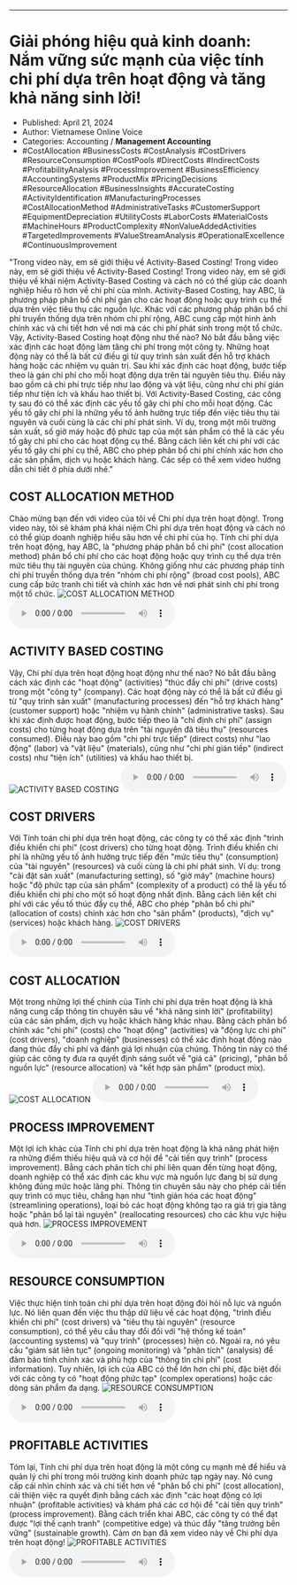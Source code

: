 
---

# Giải phóng hiệu quả kinh doanh: Nắm vững sức mạnh của việc tính chi phí dựa trên hoạt động và tăng khả năng sinh lời!

- Published: April 21, 2024
- Author: Vietnamese Online Voice
- Categories: Accounting / **Management Accounting**
- #CostAllocation #BusinessCosts #CostAnalysis #CostDrivers #ResourceConsumption #CostPools #DirectCosts #IndirectCosts #ProfitabilityAnalysis #ProcessImprovement #BusinessEfficiency #AccountingSystems #ProductMix #PricingDecisions #ResourceAllocation #BusinessInsights #AccurateCosting #ActivityIdentification #ManufacturingProcesses #CostAllocationMethod #AdministrativeTasks #CustomerSupport #EquipmentDepreciation #UtilityCosts #LaborCosts #MaterialCosts #MachineHours #ProductComplexity #NonValueAddedActivities #TargetedImprovements #ValueStreamAnalysis #OperationalExcellence #ContinuousImprovement

"Trong video này, em sẽ giới thiệu về Activity-Based Costing! Trong video này, em sẽ giới thiệu về Activity-Based Costing! Trong video này, em sẽ giới thiệu về khái niệm Activity-Based Costing và cách nó có thể giúp các doanh nghiệp hiểu rõ hơn về chi phí của mình. Activity-Based Costing, hay ABC, là phương pháp phân bổ chi phí gán cho các hoạt động hoặc quy trình cụ thể dựa trên việc tiêu thụ các nguồn lực. Khác với các phương pháp phân bổ chi phí truyền thống dựa trên nhóm chi phí rộng, ABC cung cấp một hình ảnh chính xác và chi tiết hơn về nơi mà các chi phí phát sinh trong một tổ chức. Vậy, Activity-Based Costing hoạt động như thế nào? Nó bắt đầu bằng việc xác định các hoạt động làm tăng chi phí trong một công ty. Những hoạt động này có thể là bất cứ điều gì từ quy trình sản xuất đến hỗ trợ khách hàng hoặc các nhiệm vụ quản trị. Sau khi xác định các hoạt động, bước tiếp theo là gán chi phí cho mỗi hoạt động dựa trên tài nguyên tiêu thụ. Điều này bao gồm cả chi phí trực tiếp như lao động và vật liệu, cũng như chi phí gián tiếp như tiện ích và khấu hao thiết bị. Với Activity-Based Costing, các công ty sau đó có thể xác định các yếu tố gây chi phí cho mỗi hoạt động. Các yếu tố gây chi phí là những yếu tố ảnh hưởng trực tiếp đến việc tiêu thụ tài nguyên và cuối cùng là các chi phí phát sinh. Ví dụ, trong một môi trường sản xuất, số giờ máy hoặc độ phức tạp của một sản phẩm có thể là các yếu tố gây chi phí cho các hoạt động cụ thể. Bằng cách liên kết chi phí với các yếu tố gây chi phí cụ thể, ABC cho phép phân bổ chi phí chính xác hơn cho các sản phẩm, dịch vụ hoặc khách hàng. Các sếp có thể xem video hướng dẫn chi tiết ở phía dưới nhé."


## COST ALLOCATION METHOD

Chào mừng bạn đến với video của tôi về Chi phí dựa trên hoạt động!. Trong video này, tôi sẽ khám phá khái niệm Chi phí dựa trên hoạt động và cách nó có thể giúp doanh nghiệp hiểu sâu hơn về chi phí của họ. Tính chi phí dựa trên hoạt động, hay ABC, là "phương pháp phân bổ chi phí" (cost allocation method) phân bổ chi phí cho các hoạt động hoặc quy trình cụ thể dựa trên mức tiêu thụ tài nguyên của chúng. Không giống như các phương pháp tính chi phí truyền thống dựa trên "nhóm chi phí rộng" (broad cost pools), ABC cung cấp bức tranh chi tiết và chính xác hơn về nơi phát sinh chi phí trong một tổ chức.
![COST ALLOCATION METHOD](https://http-archiver-apis-production-80.schnworks.com/storage/images/transitions/2024-04-21/transition-16004954801-Montserrat-SemiBold-004895.jpg)
<audio controls>
    <source src="https://http-archiver-apis-production-80.schnworks.com/storage/audio/file-59879808721.mp3" type="audio/mpeg">
</audio>



## ACTIVITY BASED COSTING

Vậy, Chi phí dựa trên hoạt động hoạt động như thế nào? Nó bắt đầu bằng cách xác định các "hoạt động" (activities) "thúc đẩy chi phí" (drive costs) trong một "công ty" (company). Các hoạt động này có thể là bất cứ điều gì từ "quy trình sản xuất" (manufacturing processes) đến "hỗ trợ khách hàng" (customer support) hoặc "nhiệm vụ hành chính" (administrative tasks). Sau khi xác định được hoạt động, bước tiếp theo là "chỉ định chi phí" (assign costs) cho từng hoạt động dựa trên "tài nguyên đã tiêu thụ" (resources consumed). Điều này bao gồm "chi phí trực tiếp" (direct costs) như "lao động" (labor) và "vật liệu" (materials), cũng như "chi phí gián tiếp" (indirect costs) như "tiện ích" (utilities) và khấu hao thiết bị.
![ACTIVITY BASED COSTING](https://http-archiver-apis-production-80.schnworks.com/storage/images/transitions/2024-04-21/transition-3042865094-Montserrat-Black-512DA8.jpg)
<audio controls>
    <source src="https://http-archiver-apis-production-80.schnworks.com/storage/audio/file-9797088030.mp3" type="audio/mpeg">
</audio>



## COST DRIVERS

Với Tính toán chi phí dựa trên hoạt động, các công ty có thể xác định "trình điều khiển chi phí" (cost drivers) cho từng hoạt động. Trình điều khiển chi phí là những yếu tố ảnh hưởng trực tiếp đến "mức tiêu thụ" (consumption) của "tài nguyên" (resources) và cuối cùng là chi phí phát sinh. Ví dụ: trong "cài đặt sản xuất" (manufacturing setting), số "giờ máy" (machine hours) hoặc "độ phức tạp của sản phẩm" (complexity of a product) có thể là yếu tố điều khiển chi phí cho một số hoạt động nhất định. Bằng cách liên kết chi phí với các yếu tố thúc đẩy cụ thể, ABC cho phép "phân bổ chi phí" (allocation of costs) chính xác hơn cho "sản phẩm" (products), "dịch vụ" (services) hoặc khách hàng.
![COST DRIVERS](https://http-archiver-apis-production-80.schnworks.com/storage/images/transitions/2024-04-21/transition--13552910153-Montserrat-SemiBold-004895.jpg)
<audio controls>
    <source src="https://http-archiver-apis-production-80.schnworks.com/storage/audio/file-2746005254.mp3" type="audio/mpeg">
</audio>



## COST ALLOCATION

Một trong những lợi thế chính của Tính chi phí dựa trên hoạt động là khả năng cung cấp thông tin chuyên sâu về "khả năng sinh lời" (profitability) của các sản phẩm, dịch vụ hoặc khách hàng khác nhau. Bằng cách phân bổ chính xác "chi phí" (costs) cho "hoạt động" (activities) và "động lực chi phí" (cost drivers), "doanh nghiệp" (businesses) có thể xác định hoạt động nào đang thúc đẩy chi phí và đánh giá lợi nhuận của chúng. Thông tin này có thể giúp các công ty đưa ra quyết định sáng suốt về "giá cả" (pricing), "phân bổ nguồn lực" (resource allocation) và "kết hợp sản phẩm" (product mix).
![COST ALLOCATION](https://http-archiver-apis-production-80.schnworks.com/storage/images/transitions/2024-04-21/transition-3340667397-Montserrat-Regular-512DA8.jpg)
<audio controls>
    <source src="https://http-archiver-apis-production-80.schnworks.com/storage/audio/file-38256083368.mp3" type="audio/mpeg">
</audio>



## PROCESS IMPROVEMENT

Một lợi ích khác của Tính chi phí dựa trên hoạt động là khả năng phát hiện ra những điểm thiếu hiệu quả và cơ hội để "cải tiến quy trình" (process improvement). Bằng cách phân tích chi phí liên quan đến từng hoạt động, doanh nghiệp có thể xác định các khu vực mà nguồn lực đang bị sử dụng không đúng mức hoặc lãng phí. Thông tin chuyên sâu này cho phép cải tiến quy trình có mục tiêu, chẳng hạn như "tinh giản hóa các hoạt động" (streamlining operations), loại bỏ các hoạt động không tạo ra giá trị gia tăng hoặc "phân bổ lại tài nguyên" (reallocating resources) cho các khu vực hiệu quả hơn.
![PROCESS IMPROVEMENT](https://http-archiver-apis-production-80.schnworks.com/storage/images/transitions/2024-04-21/transition--592269485-Montserrat-SemiBold-7B1FA2.jpg)
<audio controls>
    <source src="https://http-archiver-apis-production-80.schnworks.com/storage/audio/file-40372412682.mp3" type="audio/mpeg">
</audio>



## RESOURCE CONSUMPTION

Việc thực hiện tính toán chi phí dựa trên hoạt động đòi hỏi nỗ lực và nguồn lực. Nó liên quan đến việc thu thập dữ liệu về các hoạt động, "trình điều khiển chi phí" (cost drivers) và "tiêu thụ tài nguyên" (resource consumption), có thể yêu cầu thay đổi đối với "hệ thống kế toán" (accounting systems) và "quy trình" (processes) hiện có. Ngoài ra, nó yêu cầu "giám sát liên tục" (ongoing monitoring) và "phân tích" (analysis) để đảm bảo tính chính xác và phù hợp của "thông tin chi phí" (cost information). Tuy nhiên, lợi ích của ABC có thể lớn hơn chi phí, đặc biệt đối với các công ty có "hoạt động phức tạp" (complex operations) hoặc các dòng sản phẩm đa dạng.
![RESOURCE CONSUMPTION](https://http-archiver-apis-production-80.schnworks.com/storage/images/transitions/2024-04-21/transition-6988897280-Montserrat-Thin-303F9F.jpg)
<audio controls>
    <source src="https://http-archiver-apis-production-80.schnworks.com/storage/audio/file-14445943967.mp3" type="audio/mpeg">
</audio>



## PROFITABLE ACTIVITIES

Tóm lại, Tính chi phí dựa trên hoạt động là một công cụ mạnh mẽ để hiểu và quản lý chi phí trong môi trường kinh doanh phức tạp ngày nay. Nó cung cấp cái nhìn chính xác và chi tiết hơn về "phân bổ chi phí" (cost allocation), cải thiện việc ra quyết định bằng cách xác định "các hoạt động có lợi nhuận" (profitable activities) và khám phá các cơ hội để "cải tiến quy trình" (process improvement). Bằng cách triển khai ABC, các công ty có thể đạt được "lợi thế cạnh tranh" (competitive edge) và thúc đẩy "tăng trưởng bền vững" (sustainable growth). Cảm ơn bạn đã xem video này về Chi phí dựa trên hoạt động!
![PROFITABLE ACTIVITIES](https://http-archiver-apis-production-80.schnworks.com/storage/images/transitions/2024-04-21/transition--21050037144-Montserrat-Thin-880E4F.jpg)
<audio controls>
    <source src="https://http-archiver-apis-production-80.schnworks.com/storage/audio/file-23332075375.mp3" type="audio/mpeg">
</audio>

